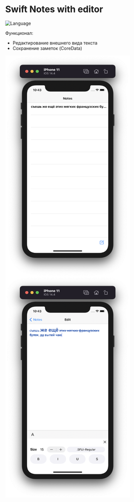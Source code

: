 Swift Notes with editor
============
![Language](https://img.shields.io/badge/language-Swift%205-orange)

Функционал:
  - Редактирование внешнего вида текста
  - Сохранение заметок (CoreData)
  
<div>
  <img align="center" src="2.png" alt="Screenshot" height="700" width="396">
</div>

<div>
  <img align="center" src="1.png" alt="Screenshot" height="700" width="396">
</div>
